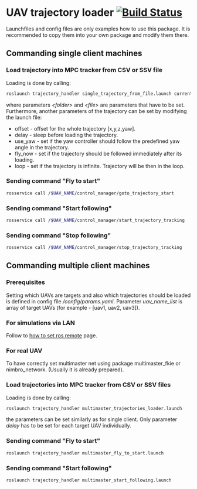 # UAV trajectory loader [![Build Status](https://travis-ci.com/ctu-mrs/trajectory_loader.svg?branch=master)](https://travis-ci.com/ctu-mrs/trajectory_loader)

Launchfiles and config files are only examples how to use this package. It is recommended to copy them into your own package and modify them there.

## Commanding single client machines

### Load trajectory into MPC tracker from CSV or SSV file

Loading is done by calling:
```bash
roslaunch trajectory_handler single_trajectory_from_file.launch current_working_directory:=<folder> file:=<file>
```
where parameters *\<folder\>* and *\<file\>* are parameters that have to be set. Furthermore, another parameters of the trajectory can be set by modifying the launch file:
* offset - offset for the whole trajectory [x,y,z,yaw].
* delay - sleep before loading the trajectory.
* use_yaw - set if the yaw controller should follow the predefined yaw angle in the trajectory.
* fly_now - set if the trajectory should be followed immediately after its loading. 
* loop - set if the trajectory is infinite. Trajectory will be then in the loop.

### Sending command "Fly to start"

```bash
rosservice call /$UAV_NAME/control_manager/goto_trajectory_start
```

### Sending command "Start following"

```bash
rosservice call /$UAV_NAME/control_manager/start_trajectory_tracking
```

### Sending command "Stop following"

```bash
rosservice call /$UAV_NAME/control_manager/stop_trajectory_tracking
```

## Commanding multiple client machines

### Prerequisites 

Setting which UAVs are targets and also which trajectories should be loaded is defined in config file */config/params.yaml*.
Parameter *uav_name_list* is array of target UAVs (for example - [uav1, uav2, uav3]).

### For simulations via LAN
Follow to [how to set ros remote](https://mrs.felk.cvut.cz/gitlab/uav/uav_core/wikis/ros_remote) page.

### For real UAV
To have correctly set multimaster net using package multimaster_fkie or nimbro_network. (Usually it is already prepared).

### Load trajectories into MPC tracker from CSV or SSV files

Loading is done by calling:
```bash
roslaunch trajectory_handler multimaster_trajectories_loader.launch
```
the parameters can be set similarly as for single client. Only parameter *delay* has to be set for each target UAV individually.

### Sending command "Fly to start"

```bash
roslaunch trajectory_handler multimaster_fly_to_start.launch
```

### Sending command "Start following"

```bash
roslaunch trajectory_handler multimaster_start_following.launch
```

